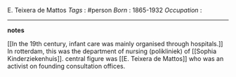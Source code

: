E. Teixera de Mattos
*Tags* : #person 
*Born* : 1865-1932
*Occupation* :

---
**notes**

[[In the 19th century, infant care was mainly organised through hospitals.]] In rotterdam, this was the department of nursing (polikliniek) of [[Sophia Kinderziekenhuis]]. central figure was [[E. Teixera de Mattos]] who was an activist on founding consultation offices.